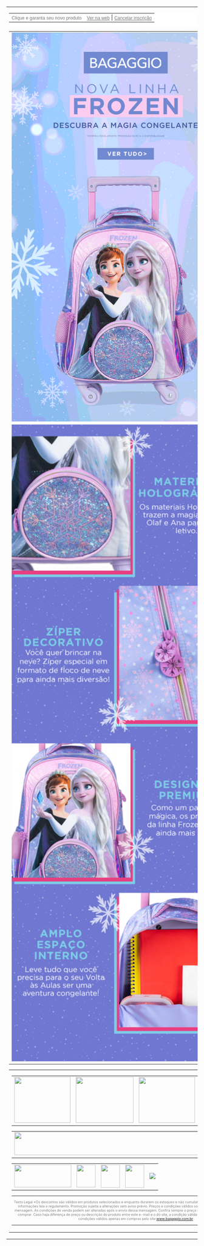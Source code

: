 <!-- ALL CONTAINER -->
<table width="600" border="0" cellspacing="0" cellpadding="0" align="center">
    <tbody>
    <tr>
    <td align="center"><!-- HEADER -->
    <table width="600" cellpadding="0" cellspacing="0" border="0" align="center" style="background-color: #ffffff; padding-bottom: 10px;">
    <tbody>
    <tr>
    <td align="left"><font color="#767676" face="sans-serif"><span style="font-size: 12px;">Clique e garanta seu novo produto</span></font></td>
    <td align="right"><a href="##preview##" style="font-family: sans-serif; color: #767676; font-size: 9pt;">Ver na web</a> | <a href="##optout##" style="font-family: sans-serif; color: #767676; font-size: 9pt;">Cancelar inscri&ccedil;&atilde;o</a></td>
    </tr>
    </tbody>
    </table>
    <table width="599" border="0" cellspacing="0" cellpadding="0" align="center">
    <tbody>
    <tr>
    <td align="center"><a href="https://www.bagaggio.com.br/nossas-lojas"><img src="https://github.com/isisabraham/email-marketing-back-to-school/raw/main/img/gif1.gif" alt="" width="600" height="1025" /></a></td>
    </tr>
    <tr>
    <td align="center"><a href="https://www.bagaggio.com.br/nossas-lojas"><img src="img/img2.png" alt="" width="600" height="1678" /></a></td>
    </tr>
    </tbody>
    </table>
    <!-- footer --> <!-- END BANNER -->
    <table width="600" border="0" cellspacing="0" cellpadding="0" align="center">
    <tbody>
    <tr>
    <td align="center"><!-- footer-->
    <table align="center" border="0" cellpadding="0" cellspacing="0" width="600">
    <tbody>
    <tr>
    <td style="text-align: center;" align="center"><a href="https://www.bagaggio.com.br/"> <img src="https://d15k2d11r6t6rl.cloudfront.net/public/users/Integrators/11600282-cef0-49b8-976c-245633685f8f/bagaggio/Footer_01.png" caption="false" width="148" height="121" /> </a></td>
    <td style="text-align: center;" align="center"><a href="https://www.bagaggio.com.br/"> <img src="https://d15k2d11r6t6rl.cloudfront.net/public/users/Integrators/11600282-cef0-49b8-976c-245633685f8f/bagaggio/Footer_02.png" caption="false" width="152" height="121" /> </a></td>
    <td style="text-align: center;" align="center"><a href="https://www.bagaggio.com.br/"> <img src="https://d15k2d11r6t6rl.cloudfront.net/public/users/Integrators/11600282-cef0-49b8-976c-245633685f8f/bagaggio/Footer_03.png" caption="false" width="148" height="121" /> </a></td>
    <td style="text-align: center;" align="center"><a href="https://www.bagaggio.com.br/"> <img src="https://d15k2d11r6t6rl.cloudfront.net/public/users/Integrators/11600282-cef0-49b8-976c-245633685f8f/bagaggio/Footer_04.png" caption="false" width="152" height="121" /> </a></td>
    </tr>
    </tbody>
    </table>
    <table align="center" border="0" cellpadding="0" cellspacing="0" width="600">
    <tbody>
    <tr>
    <td style="text-align: center;" align="center"><a href="https://www.bagaggio.com.br/"> <img height="61" src="https://d15k2d11r6t6rl.cloudfront.net/public/users/Integrators/11600282-cef0-49b8-976c-245633685f8f/bagaggio/Footer_05.png" width="600" caption="false" /> </a></td>
    </tr>
    </tbody>
    </table>
    <table align="center" border="0" cellpadding="0" cellspacing="0" width="600">
    <tbody>
    <tr>
    <td style="text-align: center;" align="center"><a href="https://www.bagaggio.com.br/"> <img src="https://d15k2d11r6t6rl.cloudfront.net/public/users/Integrators/11600282-cef0-49b8-976c-245633685f8f/bagaggio/Footer_06.png" caption="false" width="150" height="60" /> </a></td>
    <td style="text-align: center;" align="center"><a href="https://www.instagram.com/bagaggio/"> <img src="https://d15k2d11r6t6rl.cloudfront.net/public/users/Integrators/11600282-cef0-49b8-976c-245633685f8f/bagaggio/Footer_07.png" caption="false" width="50" height="60" /> </a></td>
    <td style="text-align: center;" align="center"><a href="https://www.facebook.com/bagaggio"> <img src="https://d15k2d11r6t6rl.cloudfront.net/public/users/Integrators/11600282-cef0-49b8-976c-245633685f8f/bagaggio/Footer_08.png" caption="false" width="50" height="61" /> </a></td>
    <td style="text-align: center;" align="center"><a href="https://www.youtube.com/channel/UCWq3G1tK1WGrGmCMDjaXIKw"> <img src="https://d15k2d11r6t6rl.cloudfront.net/public/users/Integrators/11600282-cef0-49b8-976c-245633685f8f/bagaggio/Footer_09.png" caption="false" width="50" height="61" /> </a></td>
    <td style="text-align: center;" align="center"><a href="https://www.bagaggio.com.br/institucional/contato"> <img src="https://d15k2d11r6t6rl.cloudfront.net/public/users/Integrators/11600282-cef0-49b8-976c-245633685f8f/bagaggio/Footer_10.png" width="299" caption="false" /> </a></td>
    </tr>
    </tbody>
    </table>
    <table align="center" border="0" cellpadding="0" cellspacing="0" width="600">
    <tbody>
    <tr>
    <td style="text-align: center; color: #808080; font-size: 9px;">
    <p>Texto Legal *Os descontos s&atilde;o v&aacute;lidos em produtos selecionados e enquanto durarem os estoques e n&atilde;o cumulativa com outras promo&ccedil;&otilde;es. Para mais informa&ccedil;&otilde;es leia o regulamento. Promo&ccedil;&atilde;o sujeita a altera&ccedil;&otilde;es sem aviso pr&eacute;vio. Pre&ccedil;os e condi&ccedil;&otilde;es v&aacute;lidos somente para compra por meio desta mensagem. As condi&ccedil;&otilde;es de venda podem ser alteradas ap&oacute;s o envio dessa mensagem. Confira sempre o pre&ccedil;o na p&aacute;gina do produto na loja antes de comprar. Caso haja diferen&ccedil;a de pre&ccedil;o ou descri&ccedil;&atilde;o do produto entre este e-mail e o do site, a condi&ccedil;&atilde;o v&aacute;lida e praticada ser&aacute; a do site. Pre&ccedil;os e condi&ccedil;&otilde;es v&aacute;lidos apenas em compras pelo site <a href="https://www.bagaggio.com.br/" target="_blank" rel="noopener noreferrer">www.bagaggio.com.br</a>.</p>
    </td>
    </tr>
    </tbody>
    </table>
    </td>
    </tr>
    </tbody>
    </table>
    </td>
    </tr>
    </tbody>
    </table>
    <!-- END ALL CONTAINER -->
